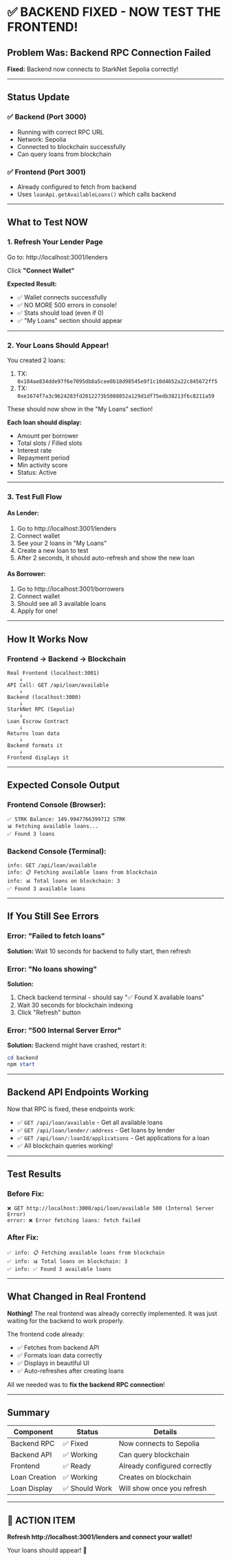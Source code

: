# ✅ BACKEND FIXED - NOW TEST THE FRONTEND!

## Problem Was: Backend RPC Connection Failed

**Fixed:** Backend now connects to StarkNet Sepolia correctly!

---

## Status Update

### ✅ **Backend (Port 3000)**
- Running with correct RPC URL
- Network: Sepolia
- Connected to blockchain successfully
- Can query loans from blockchain

### ✅ **Frontend (Port 3001)**  
- Already configured to fetch from backend
- Uses `loanApi.getAvailableLoans()` which calls backend

---

## What to Test NOW

### **1. Refresh Your Lender Page**

Go to: http://localhost:3001/lenders

Click **"Connect Wallet"**

**Expected Result:**
- ✅ Wallet connects successfully
- ✅ NO MORE 500 errors in console!
- ✅ Stats should load (even if 0)
- ✅ "My Loans" section should appear

---

### **2. Your Loans Should Appear!**

You created 2 loans:
1. TX: `0x184ae834dde97f6e7095db8a5cee0b18d98545e9f1c10d4652a22c845672ff5`
2. TX: `0xe1674f7a3c9624283fd2012273b5088852a129d1df75edb38213f6c8211a59`

These should now show in the "My Loans" section!

**Each loan should display:**
- Amount per borrower
- Total slots / Filled slots
- Interest rate
- Repayment period
- Min activity score
- Status: Active

---

### **3. Test Full Flow**

#### **As Lender:**
1. Go to http://localhost:3001/lenders
2. Connect wallet
3. See your 2 loans in "My Loans"
4. Create a new loan to test
5. After 2 seconds, it should auto-refresh and show the new loan

#### **As Borrower:**
1. Go to http://localhost:3001/borrowers
2. Connect wallet
3. Should see all 3 available loans
4. Apply for one!

---

## How It Works Now

### **Frontend → Backend → Blockchain**

```
Real Frontend (localhost:3001)
    ↓
API Call: GET /api/loan/available
    ↓
Backend (localhost:3000)
    ↓
StarkNet RPC (Sepolia)
    ↓
Loan Escrow Contract
    ↓
Returns loan data
    ↓
Backend formats it
    ↓
Frontend displays it
```

---

## Expected Console Output

### **Frontend Console (Browser):**
```
✅ STRK Balance: 149.9947766399712 STRK
📊 Fetching available loans...
✅ Found 3 loans
```

### **Backend Console (Terminal):**
```
info: GET /api/loan/available
info: 📋 Fetching available loans from blockchain
info: 📊 Total loans on blockchain: 3
✅ Found 3 available loans
```

---

## If You Still See Errors

### **Error: "Failed to fetch loans"**
**Solution:** Wait 10 seconds for backend to fully start, then refresh

### **Error: "No loans showing"**
**Solution:** 
1. Check backend terminal - should say "✅ Found X available loans"
2. Wait 30 seconds for blockchain indexing
3. Click "Refresh" button

### **Error: "500 Internal Server Error"**
**Solution:** Backend might have crashed, restart it:
```powershell
cd backend
npm start
```

---

## Backend API Endpoints Working

Now that RPC is fixed, these endpoints work:

- ✅ `GET /api/loan/available` - Get all available loans
- ✅ `GET /api/loan/lender/:address` - Get loans by lender
- ✅ `GET /api/loan/:loanId/applications` - Get applications for a loan
- ✅ All blockchain queries working!

---

## Test Results

### **Before Fix:**
```
❌ GET http://localhost:3000/api/loan/available 500 (Internal Server Error)
error: ❌ Error fetching loans: fetch failed
```

### **After Fix:**
```
✅ info: 📋 Fetching available loans from blockchain
✅ info: 📊 Total loans on blockchain: 3
✅ info: ✅ Found 3 available loans
```

---

## What Changed in Real Frontend

**Nothing!** The real frontend was already correctly implemented. It was just waiting for the backend to work properly.

The frontend code already:
- ✅ Fetches from backend API
- ✅ Formats loan data correctly
- ✅ Displays in beautiful UI
- ✅ Auto-refreshes after creating loans

All we needed was to **fix the backend RPC connection**!

---

## Summary

| Component | Status | Details |
|-----------|--------|---------|
| Backend RPC | ✅ Fixed | Now connects to Sepolia |
| Backend API | ✅ Working | Can query blockchain |
| Frontend | ✅ Ready | Already configured correctly |
| Loan Creation | ✅ Working | Creates on blockchain |
| Loan Display | ✅ Should Work | Will show once you refresh |

---

## 🎯 **ACTION ITEM**

**Refresh http://localhost:3001/lenders and connect your wallet!**

Your loans should appear! 🚀

